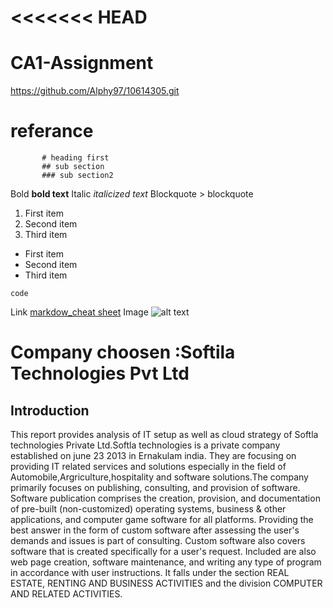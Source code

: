 <<<<<<< HEAD
=======
# CA1-Assignment 
https://github.com/Alphy97/10614305.git
# referance 
           # heading first
           ## sub section
           ### sub section2
Bold	**bold text**
Italic	*italicized text*
Blockquote	> blockquote

1. First item
2. Second item
3. Third item
	
- First item
- Second item
- Third item

`code`

Link	[markdow_cheat sheet](https://www.markdownguide.org/cheat-sheet/)
Image	![alt text](https://media.istockphoto.com/id/1360714610/photo/green-check-mark-icon-in-a-box-3d-render.jpg?s=612x612&w=0&k=20&c=gRuJ0vJ5svs96A6NXfqRrP-GArXPf-nEi9UY6yQo_iE=)

# Company choosen :Softila Technologies Pvt Ltd

## Introduction
This report provides analysis of IT setup as well as cloud strategy of Softla technologies Private Ltd.Softla technologies is a private company established on june 23 2013 in Ernakulam india.
They are focusing on providing IT related services and solutions especially in the field of Automobile,Argriculture,hospitality and software solutions.The company primarily focuses on publishing, consulting, and provision of software. Software publication comprises the creation, provision, and documentation of pre-built (non-customized) operating systems, business & other applications, and computer game software for all platforms. Providing the best answer in the form of custom software after assessing the user's demands and issues is part of consulting. Custom software also covers software that is created specifically for a user's request. Included are also web page creation, software maintenance, and writing any type of program in accordance with user instructions.
It falls under the section REAL ESTATE, RENTING AND BUSINESS ACTIVITIES and the division COMPUTER AND RELATED ACTIVITIES.
